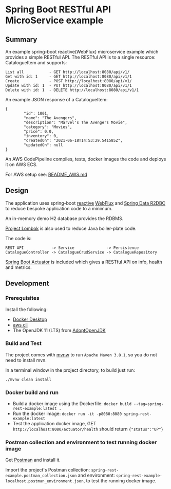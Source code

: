 #  Spring Boot RESTful API MicroService example

## Summary

An example spring-boot reactive(WebFlux) microservice example which provides a simple RESTful API.
The RESTful API is to a single resource: CatalogueItem and supports:

```
List all           - GET http://localhost:8080/api/v1/
Get with id: 1     - GET http://localhost:8080/api/v1/1
Create             - POST http://localhost:8080/api/v1/
Update with id: 1  - PUT http://localhost:8080/api/v1/1
Delete with id: 1  - DELETE http://localhost:8080/api/v1/1
```

An example JSON response of a CatalogueItem:

```
{
		"id": 1001,
		"name": "The Avengers",
		"description": "Marvel's The Avengers Movie",
		"category": "Movies",
		"price": 0.0,
		"inventory": 0,
		"createdOn": "2021-06-18T14:53:29.541585Z",
		"updatedOn": null
}
```

An AWS CodePipeline compiles, tests, docker images the code and deploys it on AWS ECS.

For AWS setup see: [README_AWS.md](README_AWS.md)

## Design

The application uses spring-boot [reactive](https://www.reactivemanifesto.org/)
[WebFlux](https://docs.spring.io/spring-framework/docs/current/reference/html/web-reactive.html)
and [Spring Data R2DBC](https://spring.io/projects/spring-data-r2dbc) to reduce bespoke application code to a minimum.

An in-memory demo H2 database provides the RDBMS.

[Project Lombok](https://projectlombok.org/) is also used to reduce Java boiler-plate code.

The code is:

```
REST API            -> Service              -> Persistence
CatalogueController -> CatalogueCrudService -> CatalogueRepository
```

[Spring Boot Actuator](https://docs.spring.io/spring-boot/docs/current/reference/html/actuator.html) is included which gives a RESTful API on info, health and metrics.

## Development

### Prerequisites

Install the following:

- [Docker Desktop](https://www.docker.com/get-started)
- [aws cli](https://aws.amazon.com/cli/)
- The OpenJDK 11 (LTS) from [AdoptOpenJDK](https://adoptopenjdk.net/)

### Build and Test

The project comes with [mvnw](https://www.baeldung.com/maven-wrapper) to run `Apache Maven 3.8.1`, so you do not need to install mvn.

In a terminal window in the project directory, to build just run:

`./mvnw clean install`

### Docker build and run

- Build a docker image using the Dockerfile: `docker build --tag=spring-rest-example:latest .`
- Run the docker image: `docker run -it -p8080:8080 spring-rest-example:latest`
- Test the application docker image, GET `http://localhost:8080/actuator/health` should return `{"status":"UP"}`

### Postman collection and environment to test running docker image

Get [Postman](https://www.postman.com/product/rest-client/) and install it.

Import the project's Postman collection: `spring-rest-example.postman_collection.json`
and environment: `spring-rest-example-localhost.postman_environment.json`, to test the running docker image.
